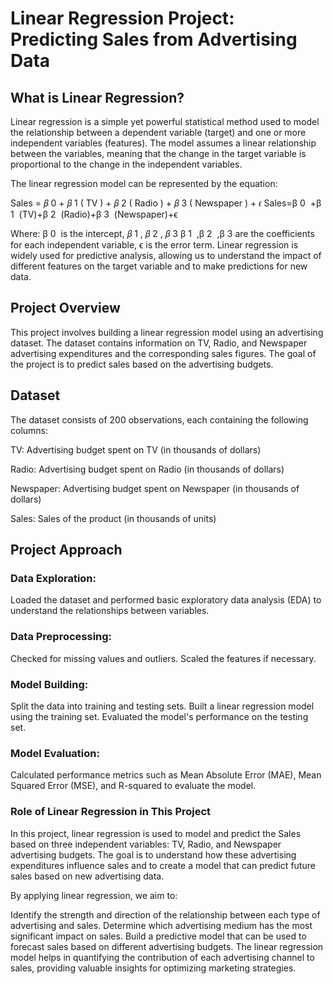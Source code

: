 # Linear Regression Project: Predicting Sales from Advertising Data

## What is Linear Regression?
Linear regression is a simple yet powerful statistical method used to model the relationship between a dependent variable (target) and one or more independent variables (features). The model assumes a linear relationship between the variables, meaning that the change in the target variable is proportional to the change in the independent variables.

The linear regression model can be represented by the equation:

Sales =
𝛽
0
+
𝛽
1
(
TV
)
+
𝛽
2
(
Radio
)
+
𝛽
3
(
Newspaper
)
+
𝜖
Sales=β 
0
​
 +β 
1
​
 (TV)+β 
2
​
 (Radio)+β 
3
​
 (Newspaper)+ϵ

Where:
β 
0
​
  is the intercept,
𝛽
1
,
𝛽
2
,
𝛽
3
β 
1
​
 ,β 
2
​
 ,β 
3
are the coefficients for each independent variable, ϵ is the error term.
Linear regression is widely used for predictive analysis, allowing us to understand the impact of different features on the target variable and to make predictions for new data.

## Project Overview
This project involves building a linear regression model using an advertising dataset. The dataset contains information on TV, Radio, and Newspaper advertising expenditures and the corresponding sales figures. The goal of the project is to predict sales based on the advertising budgets.

## Dataset
The dataset consists of 200 observations, each containing the following columns:

TV: Advertising budget spent on TV (in thousands of dollars)

Radio: Advertising budget spent on Radio (in thousands of dollars)

Newspaper: Advertising budget spent on Newspaper (in thousands of dollars)

Sales: Sales of the product (in thousands of units)
## Project Approach
### Data Exploration:

Loaded the dataset and performed basic exploratory data analysis (EDA) to understand the relationships between variables.
### Data Preprocessing:

Checked for missing values and outliers.
Scaled the features if necessary.
### Model Building:

Split the data into training and testing sets.
Built a linear regression model using the training set.
Evaluated the model's performance on the testing set.
### Model Evaluation:

Calculated performance metrics such as Mean Absolute Error (MAE), Mean Squared Error (MSE), and R-squared to evaluate the model.

### Role of Linear Regression in This Project
In this project, linear regression is used to model and predict the Sales based on three independent variables: TV, Radio, and Newspaper advertising budgets. The goal is to understand how these advertising expenditures influence sales and to create a model that can predict future sales based on new advertising data.

By applying linear regression, we aim to:

Identify the strength and direction of the relationship between each type of advertising and sales.
Determine which advertising medium has the most significant impact on sales.
Build a predictive model that can be used to forecast sales based on different advertising budgets.
The linear regression model helps in quantifying the contribution of each advertising channel to sales, providing valuable insights for optimizing marketing strategies.
